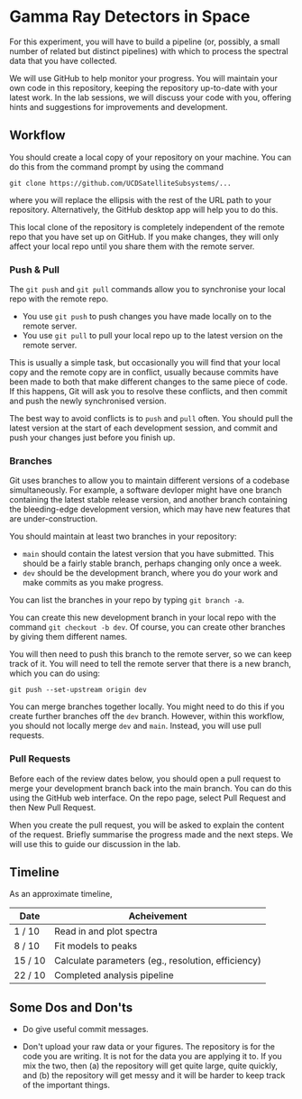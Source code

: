 # Gamma Ray Detectors in Space

For this experiment, you will have to build a pipeline (or, possibly, a small
number of related but distinct pipelines) with which to process the spectral
data that you have collected.

We will use GitHub to help monitor your progress. You will maintain your own
code in this repository, keeping the repository up-to-date with your latest
work. In the lab sessions, we will discuss your code with you, offering hints
and suggestions for improvements and development.

## Workflow

You should create a local copy of your repository on your machine. You can do
this from the command prompt by using the command

```
git clone https://github.com/UCDSatelliteSubsystems/...
```
where you will replace the ellipsis with the rest of the URL path to your
repository. Alternatively, the GitHub desktop app will help you to do this.

This local clone of the repository is completely independent of the remote
repo that you have set up on GitHub. If you make changes, they will only
affect your local repo until you share them with the remote server.


### Push & Pull

The `git push` and `git pull` commands allow you to synchronise your local
repo with the remote repo.

* You use `git push` to push changes you have made locally on to the remote
  server.
* You use `git pull` to pull your local repo up to the latest
  version on the remote server.

This is usually a simple task, but occasionally you will find that your local
copy and the remote copy are in conflict, usually because commits have been
made to both that make different changes to the same piece of code. If this
happens, Git will ask you to resolve these conflicts, and then commit and push
the newly synchronised version.

The best way to avoid conflicts is to `push` and `pull` often. You should pull
the latest version at the start of each development session, and commit and
push your changes just before you finish up.

### Branches

Git uses branches to allow you to maintain different versions of a codebase
simultaneously. For example, a software devloper might have one branch
containing the latest stable release version, and another branch containing
the bleeding-edge development version, which may have new features that are
under-construction.

You should maintain at least two branches in your repository:

* `main` should contain the latest version that you have submitted. This
  should be a fairly stable branch, perhaps changing only once a week.
* `dev` should be the development branch, where you do your work and make
  commits as you make progress.

You can list the branches in your repo by typing `git branch -a`.

You can create this new development branch in your local repo with the command
`git checkout -b dev`. Of course, you can create other branches by giving them
different names.

You will then need to push this branch to the remote server, so we can keep
track of it. You will need to tell the remote server that there is a new
branch, which you can do using:

```
git push --set-upstream origin dev
```

You can merge branches together locally. You might need to do this if you
create further branches off the `dev` branch. However, within this workflow,
you should not locally merge `dev` and `main`. Instead, you will use pull
requests.


### Pull Requests

Before each of the review dates below, you should open a pull request to merge
your development branch back into the main branch. You can do this using the
GitHub web interface. On the repo page, select Pull Request and then New Pull
Request.

When you create the pull request, you will be asked to explain the content of
the request. Briefly summarise the progress made and the next steps. We will
use this to guide our discussion in the lab.

## Timeline

As an approximate timeline,


| Date    | Acheivement   |
| ------- | --------------- |
| 1 / 10  | Read in and plot spectra | 
| 8 / 10  | Fit models to peaks | 
| 15 / 10 | Calculate parameters (eg., resolution, efficiency) | 
| 22 / 10 | Completed analysis pipeline  |



## Some Dos and Don'ts

* Do give useful commit messages.

* Don't upload your raw data or your figures. The repository is for the code
  you are writing. It is not for the data you are applying it to. If you mix
  the two, then (a) the repository will get quite large, quite quickly, and
  (b) the repository will get messy and it will be harder to keep track of the
  important things.